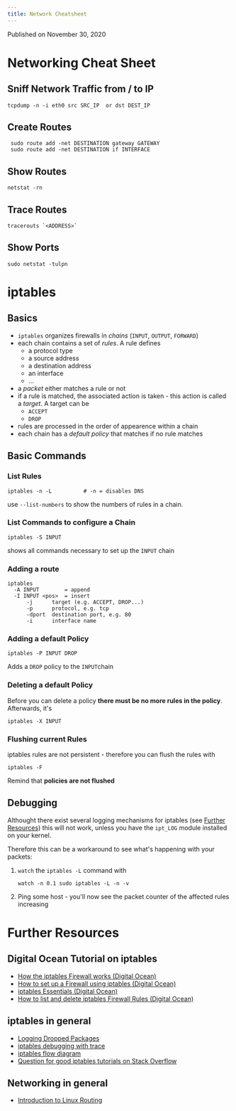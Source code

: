 ```yaml
---
title: Network Cheatsheet
---
```


Published on November 30, 2020

Networking Cheat Sheet
======================

Sniff Network Traffic from / to IP
----------------------------------

    tcpdump -n -i eth0 src SRC_IP  or dst DEST_IP

Create Routes
-------------

     sudo route add -net DESTINATION gateway GATEWAY
     sudo route add -net DESTINATION if INTERFACE

Show Routes
-----------

    netstat -rn

Trace Routes
------------

    tracerouts `<ADDRESS>`

Show Ports
----------

    sudo netstat -tulpn

iptables
========

Basics
------

* `iptables` organizes firewalls in *chains* (`INPUT`, `OUTPUT`, `FORWARD`)
* each chain contains a set of *rules*. A rule defines
  * a protocol type
  * a source address
  * a destination address
  * an interface
  * ...
* a *packet* either matches a rule or not
* if a rule is matched, the associated action is taken - this action is called a *target*. A target can be
  * `ACCEPT`
  * `DROP`
* rules are processed in the order of appearence within a chain
* each chain has a *default policy* that matches if no rule matches


Basic Commands
--------------

### List Rules

    iptables -n -L          # -n = disables DNS

use `--list-numbers` to show the numbers of rules in a chain.

### List Commands to configure a Chain

    iptables -S INPUT

shows all commands necessary to set up the `INPUT` chain

### Adding a route

````
iptables 
  -A INPUT        = append
  -I INPUT <pos>  = insert
      -j      target (e.g. ACCEPT, DROP...)
      -p      protocol, e.g. tcp
      -dport  destination port, e.g. 80
      -i      interface name
````

### Adding a default Policy

    iptables -P INPUT DROP

Adds a `DROP` policy to the `INPUT`chain


### Deleting a default Policy

Before you can delete a policy **there must be no more rules in the policy**. Afterwards, it's

    iptables -X INPUT


### Flushing current Rules

iptables rules are not persistent - therefore you can flush the rules with

    iptables -F

Remind that **policies are not flushed**


Debugging
---------

Althought there exist several logging mechanisms for iptables (see [Further Resources](#further_resources)) this will not work, unless you have the `ipt_LOG` module installed on your kernel.

Therefore this can be a workaround to see what's happening with your packets:

1. `watch` the `iptables -L` command with

    ```
    watch -n 0.1 sudo iptables -L -n -v
    ```

1. Ping some host - you'll now see the packet counter of the affected rules increasing


Further Resources
=================

Digital Ocean Tutorial on iptables
----------------------------------

* [How the iptables Firewall works (Digital Ocean)](https://www.digitalocean.com/community/tutorials/how-the-iptables-firewall-works)
* [How to set up a Firewall using iptables (Digital Ocean)](https://www.digitalocean.com/community/tutorials/how-to-set-up-a-firewall-using-iptables-on-ubuntu-14-04)
* [iptables Essentials (Digital Ocean)](https://www.digitalocean.com/community/tutorials/iptables-essentials-common-firewall-rules-and-commands)
* [How to list and delete iptables Firewall Rules (Digital Ocean)](https://www.digitalocean.com/community/tutorials/how-to-list-and-delete-iptables-firewall-rules)

iptables in general
-------------------

* [Logging Dropped Packages](http://www.thegeekstuff.com/2012/08/iptables-log-packets/?utm_source=feedburner)
* [iptables debugging with trace](http://backreference.org/2010/06/11/iptables-debugging/)
* [iptables flow diagram](http://inai.de/images/nf-packet-flow.png)
* [Question for good iptables tutorials on Stack Overflow](http://serverfault.com/questions/158772/can-you-recommend-a-good-intro-to-iptables)

Networking in general
---------------------

* [Introduction to Linux Routing](http://linux-ip.net/html/routing-intro.html)

